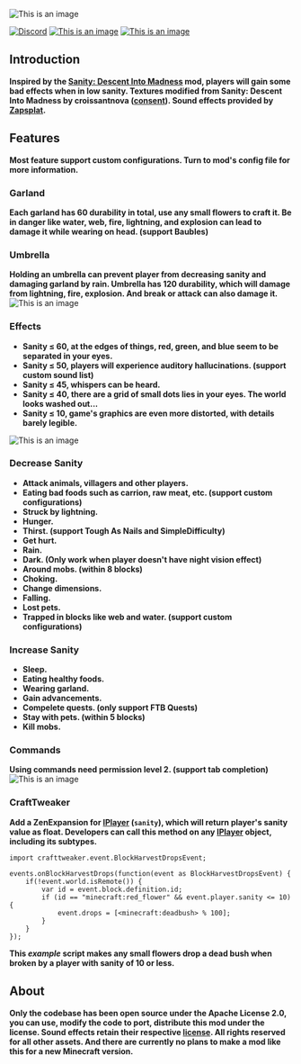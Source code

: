 ![This is an image](https://s21.ax1x.com/2025/01/15/pEiWBsx.png)

[![Discord](https://img.shields.io/discord/1321045735055163402?logo=discord&color=949af1)](https://discord.gg/JdrzWQvT3v)
[![This is an image](https://cf.way2muchnoise.eu/versions/1134090.svg)](https://www.curseforge.com/minecraft/mc-mods/sanity-prequel/files)
[![This is an image](https://cf.way2muchnoise.eu/full_1134090_downloads.svg)](https://www.curseforge.com/minecraft/mc-mods/sanity-prequel)
## Introduction
**Inspired by the [Sanity: Descent Into Madness](https://github.com/croissantnova/SanityDescentIntoMadness) mod, players will gain some bad effects when in low sanity. Textures modified from Sanity: Descent Into Madness by croissantnova ([consent](https://s21.ax1x.com/2025/02/02/pEZa9S0.png)). Sound effects provided by [Zapsplat](https://www.zapsplat.com).**
## Features
**Most feature support custom configurations. Turn to mod's config file for more information.**
### Garland
**Each garland has 60 durability in total, use any small flowers to craft it. Be in danger like water, web, fire, lightning, and explosion can lead to damage it while wearing on head. (support Baubles)**
### Umbrella
**Holding an umbrella can prevent player from decreasing sanity and damaging garland by rain. Umbrella has 120 durability, which will damage from lightning, fire, explosion. And break or attack can also damage it.**
![This is an image](https://s21.ax1x.com/2025/02/05/pEeKjN8.png)
### Effects
- **Sanity ≤ 60, at the edges of things, red, green, and blue seem to be separated in your eyes.**
- **Sanity ≤ 50, players will experience auditory hallucinations. (support custom sound list)**
- **Sanity ≤ 45, whispers can be heard.**
- **Sanity ≤ 40, there are a grid of small dots lies in your eyes. The world looks washed out...**
- **Sanity ≤ 10, game's graphics are even more distorted, with details barely legible.**

![This is an image](https://s21.ax1x.com/2025/01/18/pEkiLJU.png)
### Decrease Sanity
- **Attack animals, villagers and other players.**
- **Eating bad foods such as carrion, raw meat, etc. (support custom configurations)**
- **Struck by lightning.**
- **Hunger.**
- **Thirst. (support Tough As Nails and SimpleDifficulty)**
- **Get hurt.**
- **Rain.**
- **Dark. (Only work when player doesn't have night vision effect)**
- **Around mobs. (within 8 blocks)**
- **Choking.**
- **Change dimensions.**
- **Falling.**
- **Lost pets.**
- **Trapped in blocks like web and water. (support custom configurations)**
### Increase Sanity
- **Sleep.**
- **Eating healthy foods.**
- **Wearing garland.**
- **Gain advancements.**
- **Compelete quests. (only support FTB Quests)**
- **Stay with pets. (within 5 blocks)**
- **Kill mobs.**
### Commands
**Using commands need permission level 2. (support tab completion)**
![This is an image](https://s21.ax1x.com/2025/01/17/pEFjK81.png)
### CraftTweaker
**Add a ZenExpansion for [IPlayer](https://docs.blamejared.com/1.12/en/Vanilla/Players/IPlayer) (`sanity`), which will return player's sanity value as float. Developers can call this method on any [IPlayer](https://docs.blamejared.com/1.12/en/Vanilla/Players/IPlayer) object, including its subtypes.**
```zenscript
import crafttweaker.event.BlockHarvestDropsEvent;

events.onBlockHarvestDrops(function(event as BlockHarvestDropsEvent) {
    if(!event.world.isRemote()) {
        var id = event.block.definition.id;
        if (id == "minecraft:red_flower" && event.player.sanity <= 10) {
            event.drops = [<minecraft:deadbush> % 100];
        }
    }
});
```
**This *example* script makes any small flowers drop a dead bush when broken by a player with sanity of 10 or less.**
## About
**Only the codebase has been open source under the Apache License 2.0, you can use, modify the code to port, distribute this mod under the license. Sound effects retain their respective [license](https://www.zapsplat.com/license-type/standard-license). All rights reserved for all other assets. And there are currently no plans to make a mod like this for a new Minecraft version.**